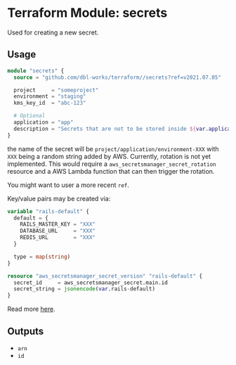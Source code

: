 # Terraform Module: secrets

Used for creating a new secret.



## Usage

```terraform
module "secrets" {
  source = "github.com/dbl-works/terraform//secrets?ref=v2021.07.05"

  project     = "someproject"
  environment = "staging"
  kms_key_id  = "abc-123"

  # Optional
  application = "app"
  description = "Secrets that are not to be stored inside ${var.application}."
}
```

the name of the secret will be `project/application/environment-XXX` with `XXX` being a random string added by AWS.
Currently, rotation is not yet implemented. This would require a `aws_secretsmanager_secret_rotation` resource and a AWS Lambda function that can then trigger the rotation.

You might want to user a more recent `ref`.

Key/value pairs may be created via:

```terraform
variable "rails-default" {
  default = {
    RAILS_MASTER_KEY = "XXX"
    DATABASE_URL     = "XXX"
    REDIS_URL        = "XXX"
  }

  type = map(string)
}

resource "aws_secretsmanager_secret_version" "rails-default" {
  secret_id     = aws_secretsmanager_secret.main.id
  secret_string = jsonencode(var.rails-default)
}
```

Read more [here](https://registry.terraform.io/providers/hashicorp/aws/latest/docs/resources/secretsmanager_secret_version).



## Outputs

- `arn`
- `id`
